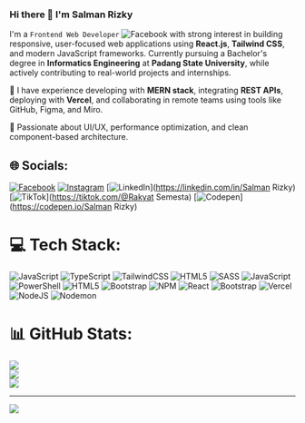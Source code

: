 ### Hi there 👋 I'm Salman Rizky

I'm a `Frontend Web Developer` ![Facebook](https://img.shields.io/badge/Facebook-%231877F2.svg?logo=Facebook&logoColor=white) with strong interest in building responsive, user-focused web applications using **React.js**, **Tailwind CSS**, and modern JavaScript frameworks. Currently pursuing a Bachelor's degree in **Informatics Engineering** at **Padang State University**, while actively contributing to real-world projects and internships.

🔭 I have experience developing with **MERN stack**, integrating **REST APIs**, deploying with **Vercel**, and collaborating in remote teams using tools like GitHub, Figma, and Miro.

🚀 Passionate about UI/UX, performance optimization, and clean component-based architecture.

## 🌐 Socials:
[![Facebook](https://img.shields.io/badge/Facebook-%231877F2.svg?logo=Facebook&logoColor=white)](https://facebook.com/https://www.facebook.com/salmanrizky.rizky.3?mibextid=ZbWKwL) [![Instagram](https://img.shields.io/badge/Instagram-%23E4405F.svg?logo=Instagram&logoColor=white)](https://instagram.com/https://www.instagram.com/codew1thme/profilecard/?igsh=ajlhdXhjOWYwazYw) [![LinkedIn](https://img.shields.io/badge/LinkedIn-%230077B5.svg?logo=linkedin&logoColor=white)](https://linkedin.com/in/Salman Rizky) [![TikTok](https://img.shields.io/badge/TikTok-%23000000.svg?logo=TikTok&logoColor=white)](https://tiktok.com/@Rakyat Semesta) [![Codepen](https://img.shields.io/badge/Codepen-000000?style=for-the-badge&logo=codepen&logoColor=white)](https://codepen.io/Salman Rizky) 

# 💻 Tech Stack:
![JavaScript](https://img.shields.io/badge/javascript-%23323330.svg?style=for-the-badge&logo=javascript&logoColor=%23F7DF1E) ![TypeScript](https://img.shields.io/badge/typescript-%23007ACC.svg?style=for-the-badge&logo=typescript&logoColor=white) ![TailwindCSS](https://img.shields.io/badge/tailwindcss-%2338B2AC.svg?style=for-the-badge&logo=tailwind-css&logoColor=white) ![HTML5](https://img.shields.io/badge/html5-%23E34F26.svg?style=for-the-badge&logo=html5&logoColor=white) ![SASS](https://img.shields.io/badge/SASS-hotpink.svg?style=for-the-badge&logo=SASS&logoColor=white) ![JavaScript](https://img.shields.io/badge/javascript-%23323330.svg?style=for-the-badge&logo=javascript&logoColor=%23F7DF1E) ![PowerShell](https://img.shields.io/badge/PowerShell-%235391FE.svg?style=for-the-badge&logo=powershell&logoColor=white) ![HTML5](https://img.shields.io/badge/html5-%23E34F26.svg?style=for-the-badge&logo=html5&logoColor=white) ![Bootstrap](https://img.shields.io/badge/bootstrap-%238511FA.svg?style=for-the-badge&logo=bootstrap&logoColor=white) ![NPM](https://img.shields.io/badge/NPM-%23CB3837.svg?style=for-the-badge&logo=npm&logoColor=white) ![React](https://img.shields.io/badge/react-%2320232a.svg?style=for-the-badge&logo=react&logoColor=%2361DAFB) ![Bootstrap](https://img.shields.io/badge/bootstrap-%238511FA.svg?style=for-the-badge&logo=bootstrap&logoColor=white) ![Vercel](https://img.shields.io/badge/vercel-%23000000.svg?style=for-the-badge&logo=vercel&logoColor=white) ![NodeJS](https://img.shields.io/badge/node.js-6DA55F?style=for-the-badge&logo=node.js&logoColor=white) ![Nodemon](https://img.shields.io/badge/NODEMON-%23323330.svg?style=for-the-badge&logo=nodemon&logoColor=%BBDEAD)
# 📊 GitHub Stats:
![](https://github-readme-stats.vercel.app/api?username=salman-ctrl&theme=merko&hide_border=false&include_all_commits=false&count_private=false)<br/>
![](https://github-readme-streak-stats.herokuapp.com/?user=salman-ctrl&theme=merko&hide_border=false)<br/>
![](https://github-readme-stats.vercel.app/api/top-langs/?username=salman-ctrl&theme=merko&hide_border=false&include_all_commits=false&count_private=false&layout=compact)

---
[![](https://visitcount.itsvg.in/api?id=salman-ctrl&icon=0&color=0)](https://visitcount.itsvg.in)

<!-- Proudly created with GPRM ( https://gprm.itsvg.in ) -->
